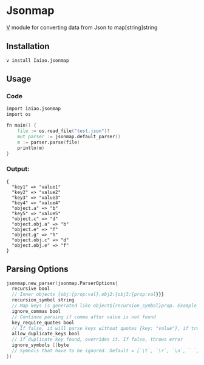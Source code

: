 # Jsonmap
[V](https://github.com/vlang/v) module for converting data from Json to map[string]string

## Installation
`v install Iaiao.jsonmap`

## Usage
### Code
```v
import iaiao.jsonmap
import os

fn main() {
	file := os.read_file("test.json")?
	mut parser := jsonmap.default_parser()
	m := parser.parse(file)
	println(m)
}
```
### Output:
```
{
  "key1" => "value1"
  "key2" => "value2"
  "key3" => "value3"
  "key4" => "value4"
  "object.a" => "b"
  "key5" => "value5"
  "object.c" => "d"
  "object.obj.a" => "b"
  "object.e" => "f"
  "object.g" => "h"
  "object.obj.c" => "d"
  "object.obj.e" => "f"
}
```

## Parsing Options
```v
jsonmap.new_parser(jsonmap.ParserOptions{
  recursive bool
  // Inner objects {obj:{prop:val},obj2:{obj3:{prop:val}}}
  recursion_symbol string
  // Map keys is generated like object${recursion_symbol}prop. Example - object.prop
  ignore_commas bool
  // Continue parsing if comma after value is not found
  key_require_quotes bool
  // If false, it will parse keys without quotes {key: "value"}, if true it will parse {"key": "value"}
  allow_duplicate_keys bool
  // If duplicate key found, overrides it. If false, throws error
  ignore_symbols []byte
  // Symbols that have to be ignored. Default = [`\t`, `\r`, `\n`, ` `]
})
```
